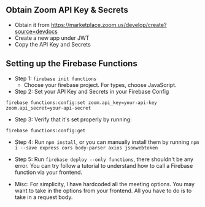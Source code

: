 ## Obtain Zoom API Key & Secrets

- Obtain it from https://marketplace.zoom.us/develop/create?source=devdocs
- Create a new app under JWT
- Copy the API Key and Secrets

## Setting up the Firebase Functions

- Step 1: `firebase init functions`
  - Choose your firebase project. For types, choose JavaScript.
- Step 2: Set your API Key and Secrets in your Firebase Config

```
firebase functions:config:set zoom.api_key=your-api-key zoom.api_secret=your-api-secret
```

- Step 3: Verify that it's set properly by running:

```
firebase functions:config:get
```

- Step 4: Run `npm install`, or you can manually install them by running `npm i --save express cors body-parser axios jsonwebtoken`

- Step 5: Run `firebase deploy --only functions`, there shouldn't be any error. You can try follow a tutorial to understand how to call a Firebase function via your frontend.

- Misc: For simplicity, I have hardcoded all the meeting options. You may want to take in the options from your frontend. All you have to do is to take in a request body.
